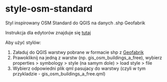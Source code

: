 # style-osm-standard
Styl inspirowany OSM Standard do QGIS na danych .shp Geofabrik

Instrukcja dla edytorów znajduje się [tutaj](https://github.com/openstreetmap-polska/style-osm-standard/blob/master/Instrukcja%20dla%20tw%C3%B3rc%C3%B3w.md) 

Aby użyć stylów:
1. Załaduj do QGIS warstwy pobrane w formacie shp z [Geofabrik](http://download.geofabrik.de/)
1. Prawokliknij na jedną z warstw (np. gis_osm_buildings_a_free), wybierz properties > symbology > style (na samym dole) > load style > file
1. Wybierz odpowiedni plik qml pasujacy do warstwy (czyli w tym przykladzie - gis_osm_buildings_a_free.qml)
